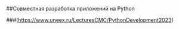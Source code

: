 ##Совместная разработка приложений на Python 

###(https://www.uneex.ru/LecturesCMC/PythonDevelopment2023)
